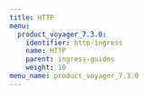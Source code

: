 ```yaml
---
title: HTTP
menu:
  product_voyager_7.3.0:
    identifier: http-ingress
    name: HTTP
    parent: ingress-guides
    weight: 10
menu_name: product_voyager_7.3.0
---
```

